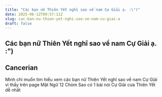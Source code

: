 ```yaml
---
title: "Các bạn nữ Thiên Yết nghĩ sao về nam Cự Giải ạ. :\")"
date: 2025-06-12T09:57:11Z
slug: cac-ban-nu-thien-yet-nghi-sao-ve-nam-cu-giai-a
draft: false
---
```


## Các bạn nữ Thiên Yết nghĩ sao về nam Cự Giải ạ. :")

## Cancerian

Mình chỉ muốn tìm hiểu xem các bạn nữ Thiên Yết nghĩ sao về nam Cự Giải vì thấy trên page Mật Ngữ 12 Chòm Sao có 1 bài nói Cự Giải cưa Thiên Yết dễ nhất